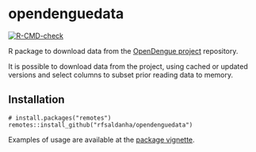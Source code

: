 # opendenguedata

<!-- badges: start -->

[![R-CMD-check](https://github.com/rfsaldanha/opendenguedata/actions/workflows/R-CMD-check.yaml/badge.svg)](https://github.com/rfsaldanha/opendenguedata/actions/workflows/R-CMD-check.yaml)

<!-- badges: end -->

R package to download data from the [OpenDengue project](https://opendengue.org) repository.

It is possible to download data from the project, using cached or updated versions and select columns to subset prior reading data to memory.

## Installation

```{r}
# install.packages("remotes")
remotes::install_github("rfsaldanha/opendenguedata")
```

Examples of usage are available at the [package vignette](https://rfsaldanha.github.io/opendenguedata/articles/general_use_tutorial.html).
